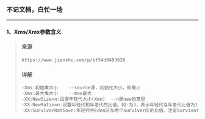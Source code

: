 ### 不记文档，白忙一场

------

#### 1、Xms/Xmx参数含义

> #### 来源
>
> ```python
> https://www.jianshu.com/p/bf54d8493626
> ```
>
> #### 详解
>
> ```python
> -Xms:初始堆大小    --source源，初始化大小，即最小
> -Xmx:最大堆大小    --max最大
> -XX:NewSize=n:设置年轻代大小(Xmn)  --n是new的意思
> -XX:NewRatio=n:设置年轻代和年老代的比值。如:为3，表示年轻代与年老代比值为1：3，年轻代占整个年轻代年     老代和的1/4
> -XX:SurvivorRatio=n:年轻代中Eden区与两个Survivor区的比值。注意Survivor区有两个。如：3，表示	       Eden：Survivor=3：2，一个Survivor区占整个年轻代的1/5-XX:MaxPermSize=n:设置持久代大小
> ```



